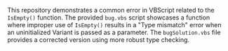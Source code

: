 This repository demonstrates a common error in VBScript related to the `IsEmpty()` function.  The provided `bug.vbs` script showcases a function where improper use of `IsEmpty()` results in a "Type mismatch" error when an uninitialized Variant is passed as a parameter. The `bugSolution.vbs` file provides a corrected version using more robust type checking.